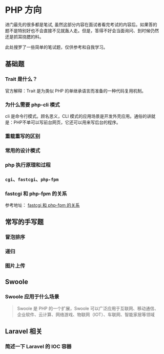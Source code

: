 # PHP 方向

进门最先的很多都是笔试, 虽然这部分内容在面试者看完考试的内容后。如果答的题不是特别好也不会直接不见就轰人走。但是，答得不好会当面询问、到时候仍然还是抓耳挠腮的料。

此处搜罗了一些简单的笔试题，仅供参考和自我学习。

## 基础题

### Trait 是什么？

官方解释：Trait 是为类似 PHP 的单继承语言而准备的一种代码复用机制。

### 为什么需要 php-cli 模式

cli 是命令行模式。顾名思义，CLI 模式的应用场景是开发外壳应用。通俗的讲就是：PHP不单可以写前台网页，它还可以用来写后台的程序。

### 重载重写的区别

### 常用的设计模式

### php 执行原理和过程

### `cgi`、`fastcgi`、`php-fpm`



### fastcgi 和 php-fpm 的关系

参考地址： [fastcgi 和 php-fpm 的关系](https://segmentfault.com/q/1010000000256516)

## 常写的手写题

### 冒泡排序

### 递归

### 图片上传


## Swoole

### Swoole 应用于什么场景

> Swoole 是 PHP 的一个扩展，Swoole 可以广泛应用于互联网、移动通信、企业软件、云计算、网络游戏、物联网（IOT）、车联网、智能家居等领域

## Laravel 相关

### 简述一下 Laravel 的 IOC 容器